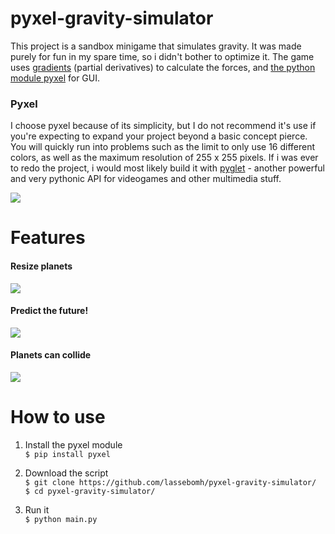 # pyxel-gravity-simulator
This project is a sandbox minigame that simulates gravity. It was made purely for fun in my spare time, so i didn't bother to optimize it. The game uses [gradients](https://en.wikipedia.org/wiki/Gradient) (partial derivatives) to calculate the forces, and [the python module pyxel](https://pypi.org/project/pyxel/) for GUI.

### Pyxel
I choose pyxel because of its simplicity, but I do not recommend it's use if you're expecting to expand your project beyond a basic concept pierce. You will quickly run into problems such as the limit to only use 16 different colors, as well as the maximum resolution of 255 x 255 pixels. If i was ever to redo the project, i would most likely build it with [pyglet](http://pyglet.org/) - another powerful and very pythonic API for videogames and other multimedia stuff.  

![](https://media.giphy.com/media/JRDog1OxB7g2jdI8Rv/giphy.gif)

# Features
#### Resize planets  
![](https://media.giphy.com/media/JoPrWaF4IymEc9giz9/giphy.gif)

#### Predict the future!  
![](https://media.giphy.com/media/MBfxqlYapwfZoapIpn/giphy.gif)

#### Planets can collide  
![](https://media.giphy.com/media/j2SqilfUPiXoesvATj/giphy.gif)

# How to use

 1. Install the pyxel module  
 ```$ pip install pyxel```

 2. Download the script  
 ```$ git clone https://github.com/lassebomh/pyxel-gravity-simulator/```  
 ```$ cd pyxel-gravity-simulator/```

 3. Run it  
 ```$ python main.py```
